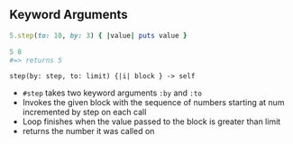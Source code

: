 ## Keyword Arguments

```ruby
5.step(to: 10, by: 3) { |value| puts value }

5 8
#=> returns 5
```

`step(by: step, to: limit) {|i| block } -> self`

- `#step` takes two keyword arguments `:by` and `:to`
- Invokes the given block with the sequence of numbers starting at num incremented by step on each call
- Loop finishes when the value passed to the block is greater than limit
- returns the number it was called on
